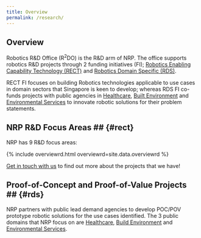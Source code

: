 ```yaml
---
title: Overview
permalink: /research/
---
```

## Overview  
Robotics R&D Office (R<sup>2</sup>DO) is the R&D arm of NRP. The office supports robotics R&D projects through 2 funding initiatives (FI); [Robotics Enabling Capability Technology (RECT)](/who-we-are/abbreviations/#rect) and [Robotics Domain Specific (RDS)](/who-we-are/abbreviations/#rds).

RECT FI focuses on building Robotics technologies applicable to use cases in domain sectors that Singapore is keen to develop; whereas RDS FI co-funds projects with public agencies in [Healthcare](/research/healthcare/), [Built Environment](/research/built-environment/) and [Environmental Services](/research/environment/) to innovate robotic solutions for their problem statements.
  
## NRP R&D Focus Areas ## {#rect}

NRP has 9 R&D focus areas:

{% include overviewrd.html overviewrd=site.data.overviewrd %}
  
[Get in touch with us](/contact-us/) to find out more about the projects that we have!

## Proof-of-Concept and Proof-of-Value Projects ## {#rds}
NRP partners with public lead demand agencies to develop POC/POV prototype robotic solutions for the use cases identified. The 3 public domains that NRP focus on are [Healthcare](/research/healthcare/), [Build Environment](/research/built-environment/) and [Environmental Services](/research/environment/).